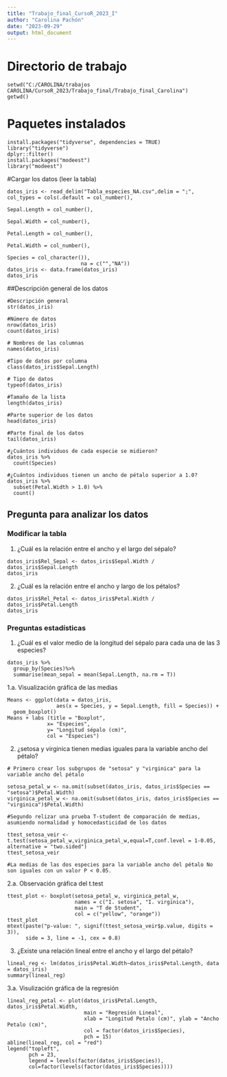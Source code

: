 ```yaml
---
title: "Trabajo_final_CursoR_2023_I"
author: "Carolina Pachón"
date: "2023-09-29"
output: html_document
---
```

# Directorio de trabajo

```{r}
setwd("C:/CAROLINA/trabajos CAROLINA/CursoR_2023/Trabajo_final/Trabajo_final_Carolina")
getwd()
```
# Paquetes instalados
```{r}
install.packages("tidyverse", dependencies = TRUE)
library("tidyverse")
dplyr::filter()
install.packages("modeest")
library("modeest")
```

#Cargar los datos (leer la tabla)

```{r}
datos_iris <- read_delim("Tabla_especies_NA.csv",delim = ";", col_types = cols(.default = col_number(),
                                                                  Sepal.Length = col_number(),
                                                                  Sepal.Width = col_number(),
                                                                  Petal.Length = col_number(),
                                                                  Petal.Width = col_number(),
                                                                  Species = col_character()),
                        na = c("","NA"))
datos_iris <- data.frame(datos_iris)
datos_iris
```

##Descripción general de los datos

```{r}
#Descripción general
str(datos_iris)
```

```{r}
#Número de datos
nrow(datos_iris)
count(datos_iris)

```

```{r}
# Nombres de las columnas
names(datos_iris)
```

```{r}
#Tipo de datos por columna
class(datos_iris$Sepal.Length)

```

```{r}
# Tipo de datos
typeof(datos_iris)

```

```{r}
#Tamaño de la lista
length(datos_iris)

```

```{r}
#Parte superior de los datos
head(datos_iris)

```

```{r}
#Parte final de los datos
tail(datos_iris)

```

```{r}
#¿Cuántos individuos de cada especie se midieron?
datos_iris %>%
  count(Species)
```

```{r}
#¿Cuántos individuos tienen un ancho de pétalo superior a 1.0?
datos_iris %>%
  subset(Petal.Width > 1.0) %>%
  count()
```

## Pregunta para analizar los datos

### Modificar la tabla

1. ¿Cuál es la relación entre el ancho y el largo del sépalo?
```{r}
datos_iris$Rel_Sepal <- datos_iris$Sepal.Width / datos_iris$Sepal.Length
datos_iris
```

2. ¿Cuál es la relación entre el ancho y largo de los pétalos?
```{r}
datos_iris$Rel_Petal <- datos_iris$Petal.Width / datos_iris$Petal.Length
datos_iris
```

### Preguntas estadísticas

1. ¿Cuál es el valor medio de la longitud del sépalo para cada una de las 3 especies?
```{r}
datos_iris %>%
  group_by(Species)%>%
  summarise(mean_sepal = mean(Sepal.Length, na.rm = T))

```
1.a. Visualización gráfica de las medias

```{r}
Means <- ggplot(data = datos_iris,
                aes(x = Species, y = Sepal.Length, fill = Species)) + 
  geom_boxplot()
Means + labs (title = "Boxplot",
             x= "Especies",
             y= "Longitud sépalo (cm)",
             col = "Especies")
```

2. ¿setosa y virginica tienen medias iguales para la variable ancho del pétalo?
```{r}
# Primero crear los subgrupos de "setosa" y "virginica" para la variable ancho del pétalo

setosa_petal_w <- na.omit(subset(datos_iris, datos_iris$Species == "setosa")$Petal.Width)
virginica_petal_w <- na.omit(subset(datos_iris, datos_iris$Species == "virginica")$Petal.Width)

#Segundo relizar una prueba T-student de comparación de medias, asumiendo normalidad y homocedasticidad de los datos

ttest_setosa_veir <- t.test(setosa_petal_w,virginica_petal_w,equal=T,conf.level = 1-0.05, alternative = "two.sided")
ttest_setosa_veir

#La medias de las dos especies para la variable ancho del pétalo No son iguales con un valor P < 0.05.
```
2.a. Observación gráfica del t.test

```{r}
ttest_plot <- boxplot(setosa_petal_w, virginica_petal_w, 
                      names = c("I. setosa", "I. virginica"), 
                      main = "T de Student",
                      col = c("yellow", "orange"))
ttest_plot
mtext(paste("p-value: ", signif(ttest_setosa_veir$p.value, digits = 3)), 
      side = 3, line = -1, cex = 0.8)

```

3. ¿Existe una relación lineal entre el ancho y el largo del pétalo?
```{r}
lineal_reg <- lm(datos_iris$Petal.Width~datos_iris$Petal.Length, data = datos_iris)
summary(lineal_reg)

```
3.a. Visulización gráfica de la regresión

```{r}
lineal_reg_petal <- plot(datos_iris$Petal.Length, datos_iris$Petal.Width, 
                         main = "Regresión Lineal", 
                         xlab = "Longitud Petalo (cm)", ylab = "Ancho Petalo (cm)", 
                         col = factor(datos_iris$Species),
                         pch = 15)
abline(lineal_reg, col = "red")
legend("topleft",
       pch = 23,
       legend = levels(factor(datos_iris$Species)),
       col=factor(levels(factor(datos_iris$Species))))

```



